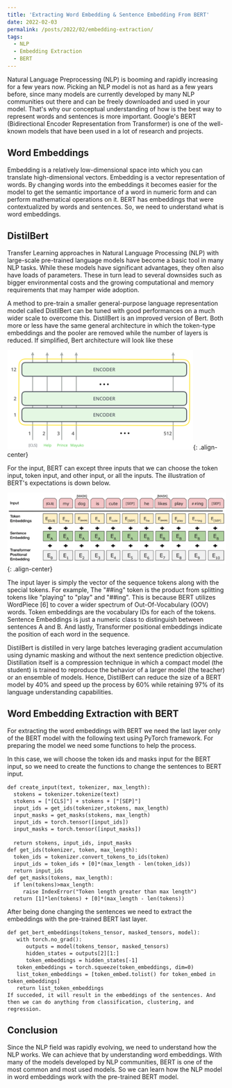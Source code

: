 ```yaml
---
title: 'Extracting Word Embedding & Sentence Embedding From BERT'
date: 2022-02-03
permalink: /posts/2022/02/embedding-extraction/
tags:
  - NLP
  - Embedding Extraction
  - BERT
---
```


Natural Language Preprocessing (NLP) is booming and rapidly increasing for a few years now. Picking an NLP model is not as hard as a few years before, since many models are currently developed by many NLP communities out there and can be freely downloaded and used in your model. That's why our conceptual understanding of how is the best way to represent words and sentences is more important. Google's BERT (Bidirectional Encoder Representation from Transformer) is one of the well-known models that have been used in a lot of research and projects.

Word Embeddings
------
Embedding is a relatively low-dimensional space into which you can translate high-dimensional vectors. Embedding is a vector representation of words. By changing words into the embeddings it becomes easier for the model to get the semantic importance of a word in numeric form and can perform mathematical operations on it. BERT has embeddings that were contextualized by words and sentences. So, we need to understand what is word embeddings.

DistilBert
------
Transfer Learning approaches in Natural Language Processing (NLP) with large-scale pre-trained language models have become a basic tool in many NLP tasks. While these models have significant advantages, they often also have loads of parameters. These in turn lead to several downsides such as bigger environmental costs and the growing computational and memory requirements that may hamper wide adoption.

A method to pre-train a smaller general-purpose language representation model called DistilBert can be tuned with good performances on a much wider scale to overcome this. DistilBert is an improved version of Bert. Both more or less have the same general architecture in which the token-type embeddings and the pooler are removed while the number of layers is reduced. If simplified, Bert architecture will look like these

![BERT Architecture](/images/encoder.png){: .align-center}

For the input, BERT can except three inputs that we can choose the token input, token input, and other input, or all the inputs. The illustration of BERT's expectations is down below.

![BERT Illustration](/images/bert.png){: .align-center}

The input layer is simply the vector of the sequence tokens along with the special tokens. For example, The "##ing" token is the product from splitting tokens like "playing" to "play" and "##ing". This is because BERT utilizes WordPiece [6] to cover a wider spectrum of Out-Of-Vocabulary (OOV) words. Token embeddings are the vocabulary IDs for each of the tokens. Sentence Embeddings is just a numeric class to distinguish between sentences A and B. And lastly, Transformer positional embeddings indicate the position of each word in the sequence.

DistilBert is distilled in very large batches leveraging gradient accumulation using dynamic masking and without the next sentence prediction objective. Distillation itself is a compression technique in which a compact model (the student) is trained to reproduce the behavior of a larger model (the teacher) or an ensemble of models. Hence, DistilBert can reduce the size of a BERT model by 40% and speed up the process by 60% while retaining 97% of its language understanding capabilities.

Word Embedding Extraction with BERT
------
For extracting the word embeddings with BERT we need the last layer only of the BERT model with the following text using PyTorch framework. For preparing the model we need some functions to help the process.

In this case, we will choose the token ids and masks input for the BERT input, so we need to create the functions to change the sentences to BERT input.

```
def create_input(text, tokenizer, max_length):
  stokens = tokenizer.tokenize(text)
  stokens = ["[CLS]"] + stokens + ["[SEP]"]
  input_ids = get_ids(tokenizer,stokens, max_length)
  input_masks = get_masks(stokens, max_length)
  input_ids = torch.tensor([input_ids])
  input_masks = torch.tensor([input_masks])
  
  return stokens, input_ids, input_masks
def get_ids(tokenizer, token, max_length):
  token_ids = tokenizer.convert_tokens_to_ids(token)
  input_ids = token_ids + [0]*(max_length - len(token_ids))
  return input_ids
def get_masks(tokens, max_length):
  if len(tokens)>max_length:
     raise IndexError("Token length greater than max length")
  return [1]*len(tokens) + [0]*(max_length - len(tokens))
```
After being done changing the sentences we need to extract the embeddings with the pre-trained BERT last layer.

```
def get_bert_embeddings(tokens_tensor, masked_tensors, model):
   with torch.no_grad():
      outputs = model(tokens_tensor, masked_tensors)
      hidden_states = outputs[2][1:]
      token_embeddings = hidden_states[-1]
   token_embeddings = torch.squeeze(token_embeddings, dim=0)
   list_token_embeddings = [token_embed.tolist() for token_embed in  token_embeddings]
   return list_token_embeddings
If succeded, it will result in the embeddings of the sentences. And then we can do anything from classification, clustering, and regression.
```
Conclusion
------

Since the NLP field was rapidly evolving, we need to understand how the NLP works. We can achieve that by understanding word embeddings. With many of the models developed by NLP communities, BERT is one of the most common and most used models. So we can learn how the NLP model in word embeddings work with the pre-trained BERT model.

<!-- You can have many headings
======

Aren't headings cool?
------ -->